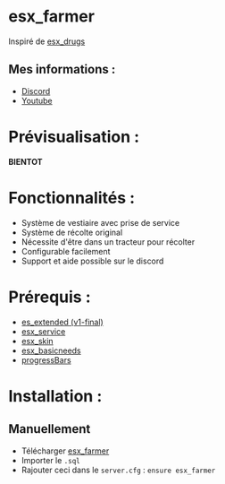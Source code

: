 # esx_farmer
Inspiré de [esx_drugs](https://github.com/esx-framework/esx_drugs)

## Mes informations :
* [Discord](https://discord.gg/qTepCgP2qs)
* [Youtube](https://www.youtube.com/channel/UCdqvFyVqinfiLPVvrWfv6tw)

# Prévisualisation :
__BIENTOT__

# Fonctionnalités :
* Système de vestiaire avec prise de service
* Système de récolte original
* Nécessite d'être dans un tracteur pour récolter
* Configurable facilement
* Support et aide possible sur le discord

# Prérequis :
* [es_extended (v1-final)](https://github.com/esx-framework/es_extended/tree/v1-final)
* [esx_service](https://github.com/esx-framework/esx_service)
* [esx_skin](https://github.com/esx-framework/esx_skin)
* [esx_basicneeds](https://github.com/esx-framework/esx_basicneeds)
* [progressBars](https://github.com/EthanPeacock/progressBars/tree/1.0)

# Installation :
## Manuellement
* Télécharger [esx_farmer]()
* Importer le ```.sql```
* Rajouter ceci dans le ```server.cfg``` : ```ensure esx_farmer```
